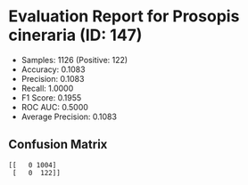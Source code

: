 # Evaluation Report for Prosopis cineraria (ID: 147)
- Samples: 1126 (Positive: 122)
- Accuracy: 0.1083
- Precision: 0.1083
- Recall: 1.0000
- F1 Score: 0.1955
- ROC AUC: 0.5000
- Average Precision: 0.1083

## Confusion Matrix
```
[[   0 1004]
 [   0  122]]
```